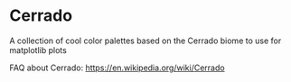 # Cerrado


A collection of cool color palettes based on the Cerrado biome to use for matplotlib plots 

FAQ about Cerrado: https://en.wikipedia.org/wiki/Cerrado
